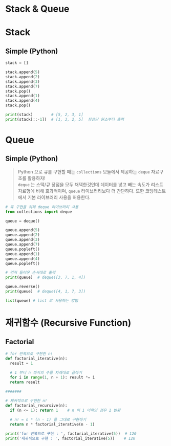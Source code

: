 # Stack & Queue

# Stack
## Simple (Python)

``` python
stack = []

stack.append(5)
stack.append(2)
stack.append(3)
stack.append(7)
stack.pop()
stack.append(1)
stack.append(4)
stack.pop()

print(stack)        # [5, 2, 3, 1]
print(stack[::-1])  # [1, 3, 2, 5]  최상단 원소부터 출력
```



# Queue

## Simple (Python)

> Python 으로 큐를 구현할 때는 `collections` 모듈에서 제공하는 `deque` 자료구조를 활용하자!\
`deque` 는 스택/큐 장점을 모두 채택한것인데 데이터를 넣고 빼는 속도가 리스트 자료형에 비해 효과적이며, `queue` 라이브러리보다 더 간단하다. 또한 코딩테스트에서 기본 라이브러리 사용을 허용한다.

``` python
# 큐 구현을 위해 deque 라이브러리 사용
from collections import deque

queue = deque()

queue.append(5)
queue.append(2)
queue.append(3)
queue.append(7)
queue.popleft()
queue.append(1)
queue.append(4)
queue.popleft()

# 먼저 들어온 순서대로 출력
print(queue)  # deque([3, 7, 1, 4])

queue.reverse()
print(queue)  # deque([4, 1, 7, 3])

list(queue) # list 로 사용하는 방법
```

# 재귀함수 (Recursive Function)

## Factorial 
``` python
# for 반복으로 구현한 n!
def factorial_iterative(n):
  result = 1
  
  # 1 부터 n 까지의 수를 차례대로 곱하기
  for i in range(1, n + 1): result *= i
  return result

#######

# 재귀적으로 구현한 n!
def factorial_recursive(n):
  if (n <= 1): return 1    # n 이 1 이하인 경우 1 반환
  
  # n! = n * (n - 1) 를 그대로 구현하기
  return n * factorial_iterative(n - 1)

print('for 반복으로 구현 : ', factorial_iterative(5))  # 120
print('재귀적으로 구현 : ', factorial_iterative(5))    # 120
```